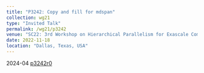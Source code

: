 ```yaml
---
title: "P3242: Copy and fill for mdspan"
collection: wg21
type: "Invited Talk"
permalink: /wg21/p3242
venue: "SC22: 3rd Workshop on Hierarchical Parallelism for Exascale Computing (HiPar)"
date: 2022-11-18
location: "Dallas, Texas, USA"
---
```


2024-04
[p3242r0](https://www.open-std.org/jtc1/sc22/wg21/docs/papers/2024/p3242r0.html)
